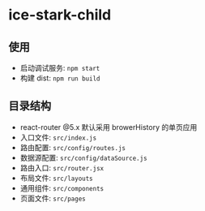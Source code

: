 # ice-stark-child

## 使用

- 启动调试服务: `npm start`
- 构建 dist: `npm run build`

## 目录结构

- react-router @5.x 默认采用 browerHistory 的单页应用
- 入口文件: `src/index.js`
- 路由配置: `src/config/routes.js`
- 数据源配置: `src/config/dataSource.js`
- 路由入口: `src/router.jsx`
- 布局文件: `src/layouts`
- 通用组件: `src/components`
- 页面文件: `src/pages`
